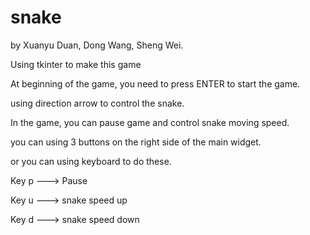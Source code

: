 # snake

by Xuanyu Duan, Dong Wang, Sheng Wei.

Using tkinter to make this game

At beginning of the game, you need to press ENTER to start the game. 

using direction arrow to control the snake.

In the game, you can pause game and control snake moving speed.

you can using 3 buttons on the right side of the main widget.

or you can using keyboard to do these.

Key p ---> Pause

Key u ---> snake speed up

Key d ---> snake speed down
